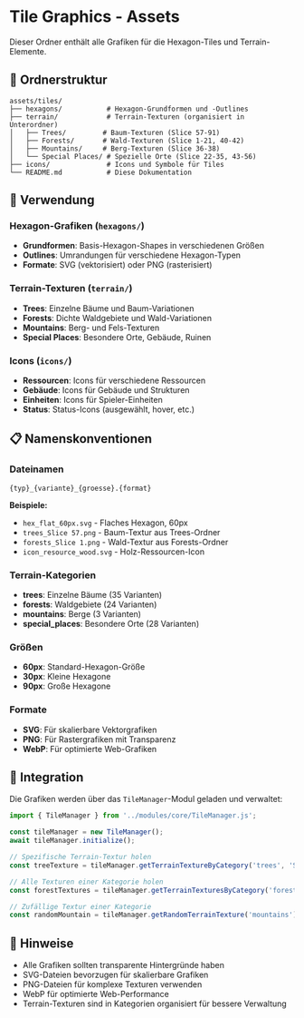 # Tile Graphics - Assets

Dieser Ordner enthält alle Grafiken für die Hexagon-Tiles und Terrain-Elemente.

## 📁 Ordnerstruktur

```
assets/tiles/
├── hexagons/           # Hexagon-Grundformen und -Outlines
├── terrain/            # Terrain-Texturen (organisiert in Unterordner)
│   ├── Trees/         # Baum-Texturen (Slice 57-91)
│   ├── Forests/       # Wald-Texturen (Slice 1-21, 40-42)
│   ├── Mountains/     # Berg-Texturen (Slice 36-38)
│   └── Special Places/ # Spezielle Orte (Slice 22-35, 43-56)
├── icons/              # Icons und Symbole für Tiles
└── README.md           # Diese Dokumentation
```

## 🎨 Verwendung

### Hexagon-Grafiken (`hexagons/`)
- **Grundformen**: Basis-Hexagon-Shapes in verschiedenen Größen
- **Outlines**: Umrandungen für verschiedene Hexagon-Typen
- **Formate**: SVG (vektorisiert) oder PNG (rasterisiert)

### Terrain-Texturen (`terrain/`)
- **Trees**: Einzelne Bäume und Baum-Variationen
- **Forests**: Dichte Waldgebiete und Wald-Variationen  
- **Mountains**: Berg- und Fels-Texturen
- **Special Places**: Besondere Orte, Gebäude, Ruinen

### Icons (`icons/`)
- **Ressourcen**: Icons für verschiedene Ressourcen
- **Gebäude**: Icons für Gebäude und Strukturen
- **Einheiten**: Icons für Spieler-Einheiten
- **Status**: Status-Icons (ausgewählt, hover, etc.)

## 📋 Namenskonventionen

### Dateinamen
```
{typ}_{variante}_{groesse}.{format}
```

**Beispiele:**
- `hex_flat_60px.svg` - Flaches Hexagon, 60px
- `trees_Slice 57.png` - Baum-Textur aus Trees-Ordner
- `forests_Slice 1.png` - Wald-Textur aus Forests-Ordner
- `icon_resource_wood.svg` - Holz-Ressourcen-Icon

### Terrain-Kategorien
- **trees**: Einzelne Bäume (35 Varianten)
- **forests**: Waldgebiete (24 Varianten)
- **mountains**: Berge (3 Varianten)
- **special_places**: Besondere Orte (28 Varianten)

### Größen
- **60px**: Standard-Hexagon-Größe
- **30px**: Kleine Hexagone
- **90px**: Große Hexagone

### Formate
- **SVG**: Für skalierbare Vektorgrafiken
- **PNG**: Für Rastergrafiken mit Transparenz
- **WebP**: Für optimierte Web-Grafiken

## 🔧 Integration

Die Grafiken werden über das `TileManager`-Modul geladen und verwaltet:

```javascript
import { TileManager } from '../modules/core/TileManager.js';

const tileManager = new TileManager();
await tileManager.initialize();

// Spezifische Terrain-Textur holen
const treeTexture = tileManager.getTerrainTextureByCategory('trees', 'Slice 57');

// Alle Texturen einer Kategorie holen
const forestTextures = tileManager.getTerrainTexturesByCategory('forests');

// Zufällige Textur einer Kategorie
const randomMountain = tileManager.getRandomTerrainTexture('mountains');
```

## 📝 Hinweise

- Alle Grafiken sollten transparente Hintergründe haben
- SVG-Dateien bevorzugen für skalierbare Grafiken
- PNG-Dateien für komplexe Texturen verwenden
- WebP für optimierte Web-Performance
- Terrain-Texturen sind in Kategorien organisiert für bessere Verwaltung 
